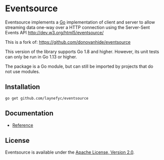 # Eventsource

Eventsource implements a [Go](http://golang.org/) implementation of client and server to allow streaming data one-way over a HTTP connection using the Server-Sent Events API http://dev.w3.org/html5/eventsource/

This is a fork of: https://github.com/donovanhide/eventsource

This version of the library supports Go 1.8 and higher. However, its unit tests can only be run in Go 1.13 or higher.

The package is a Go module, but can still be imported by projects that do not use modules.

## Installation

    go get github.com/laynefyc/eventsource

## Documentation

* [Reference](http://godoc.org/github.com/laynefyc/eventsource)

## License

Eventsource is available under the [Apache License, Version 2.0](http://www.apache.org/licenses/LICENSE-2.0.html).
